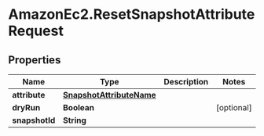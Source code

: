 # AmazonEc2.ResetSnapshotAttributeRequest

## Properties

Name | Type | Description | Notes
------------ | ------------- | ------------- | -------------
**attribute** | [**SnapshotAttributeName**](SnapshotAttributeName.md) |  | 
**dryRun** | **Boolean** |  | [optional] 
**snapshotId** | **String** |  | 


